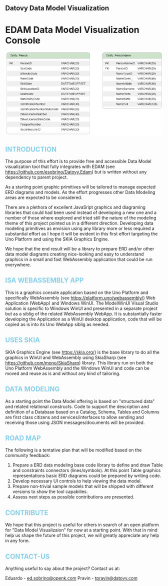 ## Datovy Data Model Visualization
# EDAM Data Model Visualization Console

<img title="" alt="" src="./Assets/GlLibrary.png">

## <span style="color:skyblue;font-weight:bold">INTRODUCTION</span>
The purpose of this effort is to provide free and accessible Data Model 
visualization tool that fully integrates with EDAM 
(see https://github.com/esobrino/Datovy.Edam) but is written without any
dependency to parent project.

As a starting point graphic primitives will be tailored to manage expected ERD 
diagrams and models.  As the effort progresses other Data Modeling areas are 
expected to be considered.

There are a plethora of excellent JavaSript graphics and diagraming libraries 
that could had been used instead of developing a new one and a number of those 
where explored and tried still the nature of the modeling theme of this project
pointed us in a different direction.  Developing data modeling primitives
as envision using any library more or less required a substantial effort as 
I hope it will be evident in this first effort targeting the Uno Platform and 
using the SKIA Graphics Engine.

We hope that the end result will be a library to prepare ERD and/or other
data model diagrams creating nice-looking and easy to understand graphics in a 
small and fast WebAssembly application that could be run everywhere.

## <span style="color:skyblue;font-weight:bold">ISA WEBASSEMBLY APP</span>

This is a graphics console application based on the Uno Platform and 
specifically WebAssembly (see https://platform.uno/webassembly/) Web 
Application (WebApp) and Windows WinUI.  The ModelWinUI Visual Studio solution
is specific to Windows WinUI and presented in a separate project but as a siblig 
of the related WebAssembly WebApp.  It is substantially faster developing the 
Application as a WinUI desktop application, code that will be copied as is into
its Uno WebApp siblig as needed.

## <span style="color:skyblue;font-weight:bold">USES SKIA</span>
SKIA Graphics Engine (see https://skia.org/) is the base library to 
do all the graphics in WinUI and WebAssembly using SkiaSharp 
(see https://github.com/mono/SkiaSharp) library.  This library run on both the
Uno Platform WebAssembly and the Windows WinUI and code can be moved and 
reuse as is and without any kind of tailoring.

## <span style="color:skyblue;font-weight:bold">DATA MODELING</span>
As a starting point the Data Model offering is based on "structured data" and 
related relational constructs.  Code to support the description and definition
of a Database based on a Catalog, Schema, Tables and Columns are first class 
citizens and services/interfaces to allow sending and receiving those using 
JSON messages/documents will be provided.

## <span style="color:skyblue;font-weight:bold">ROAD MAP</span>
The following is a tentative plan that will be modified based on the community feedback:
1) Prepare a ERD data modeling base code library to define and draw Table and constraints
connectors (lines/symbols).  At this point Table graphics representations basic 
ERD diagrams could be prepared by writing code.
2) Develop necessary UI controls to help viewing the data model.
3) Prepare non-trivial sample models that will be shipped with different
versions to show the tool capabilies.
4) Assess next steps as possible contributions are presented.

## <span style="color:skyblue;font-weight:bold">CONTRIBUTE</span>
We hope that this project is useful for others in search of an open platform 
for "Data Model Visualizaion" for now at a starting point.  With that
in mind help us shape the future of this project, we will greatly appreciate 
any help in any form.

## <span style="color:skyblue;font-weight:bold">CONTACT-US</span>
Anything useful to say about the project?  Contact us at:

Eduardo - ed.sobrino@openk.com
Pravin - tpravin@datovy.com
